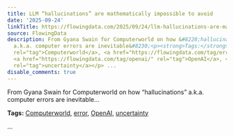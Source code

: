 ```yaml
---
title: LLM “hallucinations” are mathematically impossible to avoid
date: '2025-09-24'
linkTitle: https://flowingdata.com/2025/09/24/llm-hallucinations-are-mathematically-impossible-to-avoid/
source: FlowingData
description: From Gyana Swain for Computerworld on how &#8220;hallucinations&#8221;
  a.k.a. computer errors are inevitable&#8230;<p><strong>Tags:</strong> <a href="https://flowingdata.com/tag/computerworld/"
  rel="tag">Computerworld</a>, <a href="https://flowingdata.com/tag/error/" rel="tag">error</a>,
  <a href="https://flowingdata.com/tag/openai/" rel="tag">OpenAI</a>, <a href="https://flowingdata.com/tag/uncertainty/"
  rel="tag">uncertainty</a></p> ...
disable_comments: true
---
```

From Gyana Swain for Computerworld on how &#8220;hallucinations&#8221; a.k.a. computer errors are inevitable&#8230;<p><strong>Tags:</strong> <a href="https://flowingdata.com/tag/computerworld/" rel="tag">Computerworld</a>, <a href="https://flowingdata.com/tag/error/" rel="tag">error</a>, <a href="https://flowingdata.com/tag/openai/" rel="tag">OpenAI</a>, <a href="https://flowingdata.com/tag/uncertainty/" rel="tag">uncertainty</a></p> ...